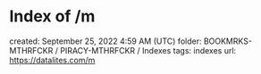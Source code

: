 # Index of /m

created: September 25, 2022 4:59 AM (UTC)
folder: BOOKMRKS-MTHRFCKR / PIRACY-MTHRFCKR / Indexes
tags: indexes
url: https://datalites.com/m